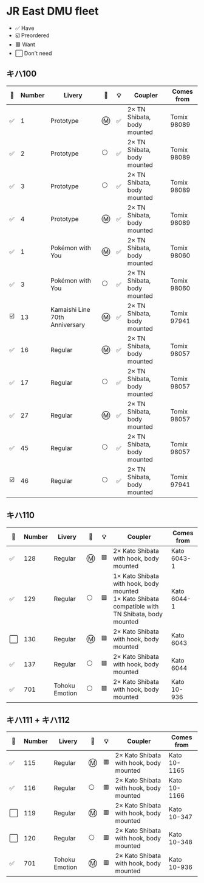 # JR East DMU fleet

* ✅ Have
* ☑️ Preordered
* 🟥 Want
* ⬜ Don't need

## キハ100

🧰 | Number | Livery | 🚃 | 💡 | Coupler | Comes from
--- | --- | --- | --- | --- | --- | ---
✅ | 1 | Prototype | Ⓜ️ | ✅ | 2× TN Shibata, body mounted | Tomix 98089
✅ | 2 | Prototype | ⚪ | ✅ | 2× TN Shibata, body mounted | Tomix 98089
✅ | 3 | Prototype | ⚪ | ✅ | 2× TN Shibata, body mounted | Tomix 98089
✅ | 4 | Prototype | Ⓜ️ | ✅ | 2× TN Shibata, body mounted | Tomix 98089
✅ | 1 | Pokémon with You | Ⓜ️ | ✅ | 2× TN Shibata, body mounted | Tomix 98060
✅ | 3 | Pokémon with You | ⚪ | ✅ | 2× TN Shibata, body mounted | Tomix 98060
☑️ | 13 | Kamaishi Line 70th Anniversary | Ⓜ️ | ✅ | 2× TN Shibata, body mounted | Tomix 97941
✅ | 16 | Regular | Ⓜ️ | ✅ | 2× TN Shibata, body mounted | Tomix 98057
✅ | 17 | Regular | ⚪ | ✅ | 2× TN Shibata, body mounted | Tomix 98057
✅ | 27 | Regular | Ⓜ️ | ✅ | 2× TN Shibata, body mounted | Tomix 98057
✅ | 45 | Regular | ⚪ | ✅ | 2× TN Shibata, body mounted | Tomix 98057
☑️ | 46 | Regular | ⚪ | ✅ | 2× TN Shibata, body mounted | Tomix 97941

## キハ110

🧰 | Number | Livery | 🚃 | 💡 | Coupler | Comes from
--- | --- | --- | --- | --- | --- | ---
✅ | 128 | Regular | Ⓜ️ | 🟥 | 2× Kato Shibata with hook, body mounted | Kato 6043-1
✅ | 129 | Regular | ⚪ | 🟥 | 1× Kato Shibata with hook, body mounted<br>1× Kato Shibata compatible with TN Shibata, body mounted | Kato 6044-1
⬜ | 130 | Regular | Ⓜ️ | 🟥 | 2× Kato Shibata with hook, body mounted | Kato 6043
✅ | 137 | Regular | ⚪ | 🟥 | 2× Kato Shibata with hook, body mounted | Kato 6044
✅ | 701 | Tohoku Emotion | ⚪ | 🟥 | 2× Kato Shibata with hook, body mounted | Kato 10-936

## キハ111 + キハ112

🧰 | Number | Livery | 🚃 | 💡 | Coupler | Comes from
--- | --- | --- | --- | --- | --- | ---
✅ | 115 | Regular | Ⓜ️ | 🟥 | 2× Kato Shibata with hook, body mounted | Kato 10-1165
✅ | 116 | Regular | ⚪ | 🟥 | 2× Kato Shibata with hook, body mounted | Kato 10-1166
⬜ | 119 | Regular | Ⓜ️ | 🟥 | 2× Kato Shibata with hook, body mounted | Kato 10-347
⬜ | 120 | Regular | ⚪ | 🟥 | 2× Kato Shibata with hook, body mounted | Kato 10-348
✅ | 701 | Tohoku Emotion | Ⓜ️ | 🟥 | 2× Kato Shibata with hook, body mounted | Kato 10-936

